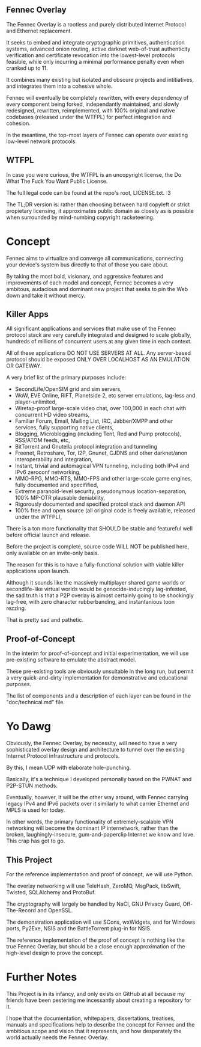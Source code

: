 Fennec Overlay
--------------

The Fennec Overlay is a rootless and purely distributed Internet Protocol and Ethernet replacement.

It seeks to embed and integrate cryptographic primitives, authentication systems, advanced onion routing,
active darknet web-of-trust authenticity verification and certificate revocation into the lowest-level
protocols feasible, while only incurring a minimal performance penalty even when cranked up to 11.

It combines many existing but isolated and obscure projects and intitiatives, 
and integrates them into a cohesive whole. 

Fennec will eventually be completely rewritten, with every dependency
of every component being forked, independantly maintained, and slowly redesigned, rewritten, reimplemented,
with 100% original and native codebases (released under the WTFPL) for perfect integration and cohesion.

In the meantime, the top-most layers of Fennec can operate over existing low-level
network protocols.


WTFPL
-----

In case you were curious, the WTFPL is an uncopyright license, the Do What The Fuck You Want Public License.

The full legal code can be found at the repo's root, LICENSE.txt. :3

The TL;DR version is: rather than choosing between hard copyleft or strict propietary licensing, it
approximates public domain as closely as is possible when surrounded by mind-numbing copyright racketeering.



Concept
=======

Fennec aims to virtualize and converge all communications, connecting your device's system bus 
directly to that of those you care about.

By taking the most bold, visionary, and aggressive features and improvements of each model and concept, 
Fennec becomes a very ambitous, audacious and dominant new project that seeks to pin the Web down
and take it without mercy.


Killer Apps
-----------

All significant applications and services that make use of the Fennec protocol stack
are very carefully integrated and designed to scale globally, hundreds of millions
of concurrent users at any given time in each context.

All of these applications DO NOT USE SERVERS AT ALL. Any server-based protocol should
be exposed ONLY OVER LOCALHOST AS AN EMULATION OR GATEWAY.

A very brief list of the primary purposes include:

* SecondLife/OpenSIM grid and sim servers,
* WoW, EVE Online, RIFT, Planetside 2, etc server emulations, lag-less and player-unlimited,
* Wiretap-proof large-scale video chat, over 100,000 in each chat with concurrent HD video streams,
* Familiar Forum, Email, Mailing List, IRC, Jabber/XMPP and other services, fully supporting native clients,
* Blogging, Microblogging (including Tent, Red and Pump protocols), RSS/ATOM feeds, etc,
* BitTorrent and Gnutella protocol integration and tunneling
* Freenet, Retroshare, Tor, I2P, Gnunet, CJDNS and other darknet/anon interoperability and integration,
* Instant, trivial and automagical VPN tunneling, including both IPv4 and IPv6 zeroconf networking,
* MMO-RPG, MMO-RTS, MMO-FPS and other large-scale game engines, fully documented and specifified,
* Extreme paranoid-level security, pseudonymous location-separation, 100% MP-OTR plausable deniability,
* Rigorously documented and specified protcol stack and daemon API
* 100% free and open source (all original code is freely available, released under the WTFPL),

There is a ton more functionality that SHOULD be stable and featureful well before official launch and release.

Before the project is complete, source code WILL NOT be published here, only available on an invite-only basis.

The reason for this is to have a fully-functional solution with viable killer applications upon launch.


Although it sounds like the massively multiplayer shared game worlds or secondlife-like virtual worlds
would be genocide-inducingly lag-infested, the sad truth is that a P2P overlay is almost certainly
going to be shockingly lag-free, with zero character rubberbanding, and instantanious toon rezzing.

That is pretty sad and pathetic.

Proof-of-Concept
----------------

In the interim for proof-of-concept and initial experimentation, we will use pre-existing software
to emulate the abstract model.

These pre-existing tools are obviously unsuitable in the long run, but permit a very quick-and-dirty
implementation for demonstrative and educational purposes.

The list of components and a description of each layer can be found in the "doc/technical.md" file.


Yo Dawg
=======

Obviously, the Fennec Overlay, by necessity, will need to have a very sophisticated overlay
design and architecture to tunnel over the existing Internet Protocol infrastructure and protocols.

By this, I mean UDP with elaborate hole-punching.

Basically, it's a technique I developed personally based on the PWNAT and P2P-STUN methods.

Eventually, however, it will be the other way around, with Fennec carrying 
legacy IPv4 and IPv6 packets over it similarly to what carrier Ethernet and MPLS is used for today.

In other words, the primary functionality of extremely-scalable VPN networking will become
the dominant IP internetwork, rather than the broken, laughingly-insecure, gum-and-paperclip
Internet we know and love. This crap has got to go.


This Project
------------

For the reference implementation and proof of concept, we will use Python.

The overlay networking will use TeleHash, ZeroMQ, MsgPack, libSwift, Twisted, SQLAlchemy and ProtoBuf.

The cryptography will largely be handled by NaCl, GNU Privacy Guard, Off-The-Record and OpenSSL.

The demonstration application will use SCons, wxWidgets, and for Windows ports, Py2Exe, 
NSIS and the BattleTorrent plug-in for NSIS.

The reference implementation of the proof of concept is nothing like the true Fennec Overlay, but
should be a close enough approximation of the high-level design to prove the concept.


Further Notes
=============

This Project is in its infancy, and only exists on GitHub at all because my friends have been 
pestering me incessantly about creating a repository for it.

I hope that the documentation, whitepapers, dissertations, treatises, manuals and specifications
help to describe the concept for Fennec and the ambitious scope and vision that it represents, 
and how desperately the world actually needs the Fennec Overlay.
